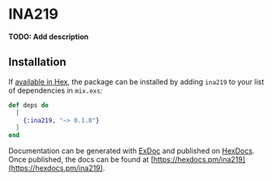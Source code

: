 # INA219

**TODO: Add description**

## Installation

If [available in Hex](https://hex.pm/docs/publish), the package can be installed
by adding `ina219` to your list of dependencies in `mix.exs`:

```elixir
def deps do
  [
    {:ina219, "~> 0.1.0"}
  ]
end
```

Documentation can be generated with [ExDoc](https://github.com/elixir-lang/ex_doc)
and published on [HexDocs](https://hexdocs.pm). Once published, the docs can
be found at [https://hexdocs.pm/ina219](https://hexdocs.pm/ina219).

